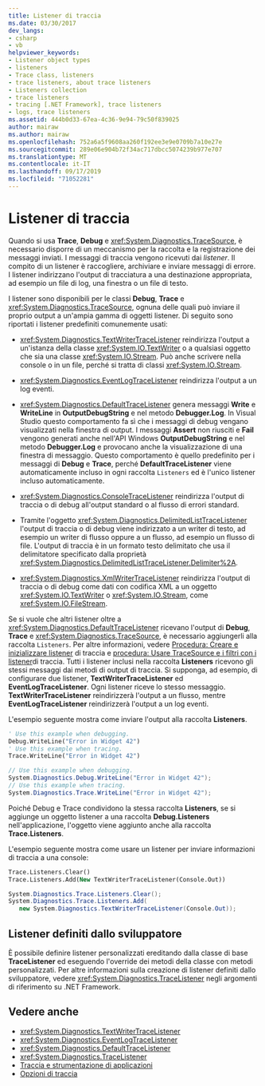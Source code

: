 ```yaml
---
title: Listener di traccia
ms.date: 03/30/2017
dev_langs:
- csharp
- vb
helpviewer_keywords:
- Listener object types
- listeners
- Trace class, listeners
- trace listeners, about trace listeners
- Listeners collection
- trace listeners
- tracing [.NET Framework], trace listeners
- logs, trace listeners
ms.assetid: 444b0d33-67ea-4c36-9e94-79c50f839025
author: mairaw
ms.author: mairaw
ms.openlocfilehash: 752a6a5f9608aa260f192ee3e9e0709b7a10e27e
ms.sourcegitcommit: 289e06e904b72f34ac717dbcc5074239b977e707
ms.translationtype: MT
ms.contentlocale: it-IT
ms.lasthandoff: 09/17/2019
ms.locfileid: "71052281"
---
```

# <a name="trace-listeners"></a>Listener di traccia
Quando si usa **Trace**, **Debug** e <xref:System.Diagnostics.TraceSource>, è necessario disporre di un meccanismo per la raccolta e la registrazione dei messaggi inviati. I messaggi di traccia vengono ricevuti dai *listener*. Il compito di un listener è raccogliere, archiviare e inviare messaggi di errore. I listener indirizzano l'output di tracciatura a una destinazione appropriata, ad esempio un file di log, una finestra o un file di testo.  
  
 I listener sono disponibili per le classi **Debug**, **Trace** e <xref:System.Diagnostics.TraceSource>, ognuna delle quali può inviare il proprio output a un'ampia gamma di oggetti listener. Di seguito sono riportati i listener predefiniti comunemente usati:  
  
- <xref:System.Diagnostics.TextWriterTraceListener> reindirizza l'output a un'istanza della classe <xref:System.IO.TextWriter> o a qualsiasi oggetto che sia una classe <xref:System.IO.Stream>. Può anche scrivere nella console o in un file, perché si tratta di classi <xref:System.IO.Stream>.  
  
- <xref:System.Diagnostics.EventLogTraceListener> reindirizza l'output a un log eventi.  
  
- <xref:System.Diagnostics.DefaultTraceListener> genera messaggi **Write** e **WriteLine** in **OutputDebugString** e nel metodo **Debugger.Log**. In Visual Studio questo comportamento fa sì che i messaggi di debug vengano visualizzati nella finestra di output. I messaggi **Assert** non riusciti e **Fail** vengono generati anche nell'API Windows **OutputDebugString** e nel metodo **Debugger.Log** e provocano anche la visualizzazione di una finestra di messaggio. Questo comportamento è quello predefinito per i messaggi di **Debug** e **Trace**, perché **DefaultTraceListener** viene automaticamente incluso in ogni raccolta `Listeners` ed è l'unico listener incluso automaticamente.  
  
- <xref:System.Diagnostics.ConsoleTraceListener> reindirizza l'output di traccia o di debug all'output standard o al flusso di errori standard.  
  
- Tramite l'oggetto <xref:System.Diagnostics.DelimitedListTraceListener> l'output di traccia o di debug viene indirizzato a un writer di testo, ad esempio un writer di flusso oppure a un flusso, ad esempio un flusso di file. L'output di traccia è in un formato testo delimitato che usa il delimitatore specificato dalla proprietà <xref:System.Diagnostics.DelimitedListTraceListener.Delimiter%2A>.  
  
- <xref:System.Diagnostics.XmlWriterTraceListener> reindirizza l'output di traccia o di debug come dati con codifica XML a un oggetto <xref:System.IO.TextWriter> o <xref:System.IO.Stream>, come <xref:System.IO.FileStream>.  
  
 Se si vuole che altri listener oltre a <xref:System.Diagnostics.DefaultTraceListener> ricevano l'output di **Debug**, **Trace** e <xref:System.Diagnostics.TraceSource>, è necessario aggiungerli alla raccolta `Listeners`. Per altre informazioni, vedere [Procedura: Creare e inizializzare listener](how-to-create-and-initialize-trace-listeners.md) di traccia e [procedura: Usare TraceSource e i filtri con i listener](how-to-use-tracesource-and-filters-with-trace-listeners.md)di traccia. Tutti i listener inclusi nella raccolta **Listeners** ricevono gli stessi messaggi dai metodi di output di traccia. Si supponga, ad esempio, di configurare due listener, **TextWriterTraceListener** ed **EventLogTraceListener**. Ogni listener riceve lo stesso messaggio. **TextWriterTraceListener** reindirizzerà l'output a un flusso, mentre **EventLogTraceListener** reindirizzerà l'output a un log eventi.  
  
 L'esempio seguente mostra come inviare l'output alla raccolta **Listeners**.  
  
```vb  
' Use this example when debugging.  
Debug.WriteLine("Error in Widget 42")  
' Use this example when tracing.  
Trace.WriteLine("Error in Widget 42")  
```  
  
```csharp  
// Use this example when debugging.  
System.Diagnostics.Debug.WriteLine("Error in Widget 42");  
// Use this example when tracing.  
System.Diagnostics.Trace.WriteLine("Error in Widget 42");  
```  
  
 Poiché Debug e Trace condividono la stessa raccolta **Listeners**, se si aggiunge un oggetto listener a una raccolta **Debug.Listeners** nell'applicazione, l'oggetto viene aggiunto anche alla raccolta **Trace.Listeners**.  
  
 L'esempio seguente mostra come usare un listener per inviare informazioni di traccia a una console:  
  
```vb  
Trace.Listeners.Clear()  
Trace.Listeners.Add(New TextWriterTraceListener(Console.Out))  
```  
  
```csharp  
System.Diagnostics.Trace.Listeners.Clear();  
System.Diagnostics.Trace.Listeners.Add(  
   new System.Diagnostics.TextWriterTraceListener(Console.Out));  
```  
  
## <a name="developer-defined-listeners"></a>Listener definiti dallo sviluppatore  
 È possibile definire listener personalizzati ereditando dalla classe di base **TraceListener** ed eseguendo l'override dei metodi della classe con metodi personalizzati. Per altre informazioni sulla creazione di listener definiti dallo sviluppatore, vedere <xref:System.Diagnostics.TraceListener> negli argomenti di riferimento su .NET Framework.  
  
## <a name="see-also"></a>Vedere anche

- <xref:System.Diagnostics.TextWriterTraceListener>
- <xref:System.Diagnostics.EventLogTraceListener>
- <xref:System.Diagnostics.DefaultTraceListener>
- <xref:System.Diagnostics.TraceListener>
- [Traccia e strumentazione di applicazioni](tracing-and-instrumenting-applications.md)
- [Opzioni di traccia](trace-switches.md)
